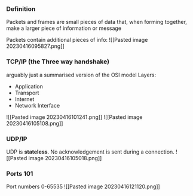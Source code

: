 ### Definition
Packets and frames are small pieces of data that, when forming together, make a larger piece of information or message

Packets contain additional pieces of info:
![[Pasted image 20230416095827.png]]

### TCP/IP (the Three way handshake)
arguably just a summarised version of the OSI model
Layers:
-   Application
-   Transport
-   Internet
-   Network Interface

![[Pasted image 20230416101241.png]]
![[Pasted image 20230416105108.png]]
### UDP/IP
UDP is **stateless**. No acknowledgement is sent during a connection.
![[Pasted image 20230416105018.png]]

### Ports 101
Port numbers 0-65535
![[Pasted image 20230416121120.png]]